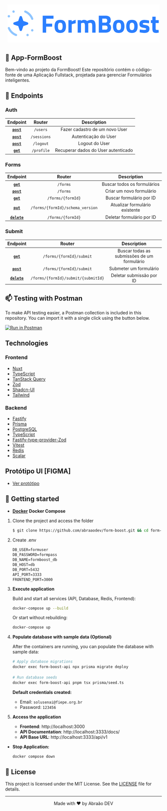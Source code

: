 <h1 align="center">
    <img alt="Capa do Projeto FormBoost" title="FormBoost" src=".github/capa.png" />
</h1>

## 🤝 App-FormBoost

Bem-vindo ao projeto da FormBoost! Este repositório contém o código-fonte de uma Aplicação Fullstack, projetada para gerenciar Formulários inteligentes.


## 🎯 Endpoints

### Auth

|        Endpoint         |               Router               |             Description             |
| :---------------------: | :--------------------------------: | :---------------------------------: |
|    **[`post`](#post)**    |         `/users`          |  Fazer cadastro de um novo User  |
|   **[`post`](#post)**   |          `/sessions`          |    Autenticação do User    |
|    **[`post`](#post)**    | `/logout` |    Logout do User    |
|    **[`get`](#get)**    | `/profile` | Recuperar dados do User autenticado |

### Forms

|        Endpoint         |               Router               |             Description             |
| :---------------------: | :--------------------------------: | :---------------------------------: |
|    **[`get`](#get)**    |         `/forms`          |  Buscar todos os formulários   |
|   **[`post`](#post)**   |          `/forms`          |    Criar um novo formulário    |
|    **[`get`](#get)**    | `/forms/{formId}` |    Buscar formulário por ID    |
|    **[`put`](#put)**    | `/forms/{formId}/schema_version` | Atualizar formulário existente |
| **[`delete`](#delete)** | `/forms/{formId}` |   Deletar formulário por ID    |

### Submit

|        Endpoint         |                        Router                        |                 Description                 |
| :---------------------: | :--------------------------------------------------: | :-----------------------------------------: |
|    **[`get`](#get)**    |      `/forms/{formId}/submit`      | Buscar todas as submissões de um formulário |
|   **[`post`](#post)**   |      `/forms/{formId}/submit`      |    Submeter um formulário   |
| **[`delete`](#delete)** | `/forms/{formId}/submit/{submitId}` |             Deletar submissão por ID            |

## 📫 Testing with Postman

To make API testing easier, a Postman collection is included in this repository. You can import it with a single click using the button below.

[![Run in Postman](https://run.pstmn.io/button.svg)](https://documenter.getpostman.com/view/38248876/2sB3BDHqBv)

## Technologies


### Frontend

- [Nuxt](https://nuxt.com/)
- [TypeScript](https://www.typescriptlang.org/)
- [TanStack Query](https://tanstack.com/query/latest)
- [Zod](https://tanstack.com/query/latest)
- [Shadcn-UI](https://ui.shadcn.com/)
- [Tailwind](https://tailwindcss.com/)

### Backend

- [Fastify](https://fastify.dev/)
- [Prisma](https://www.prisma.io/)
- [PostgreSQL](https://gorm.io/)
- [TypeScript](https://www.typescriptlang.org/)
- [Fastify-type-provider-Zod](https://github.com/turkerdev/fastify-type-provider-zod)
- [Vitest](https://vitest.dev/)
- [Redis](https://redis.io/)
- [Scalar](https://scalar.com/)


## Protótipo UI [FIGMA]
- [Ver protótipo](https://www.figma.com/design/WDONtIkDx456NRIM6pG6Q9/FormBoost?node-id=0-1&t=USYiTsA6e7cgnX94-1)




## 🚀 Getting started

- [**Docker**](https://docs.docker.com/engine/install/) **Docker Compose**

1. Clone the project and access the folder

   ```zsh
   $ git clone https://github.com/abraaodev/form-boost.git && cd form-boost
   ```

2. Create .env

   ```env
   DB_USER=formuser
   DB_PASSWORD=formpass
   DB_NAME=formboost_db
   DB_HOST=db
   DB_PORT=5432
   API_PORT=3333
   FRONTEND_PORT=3000
   ```

3. **Execute application**

   Build and start all services (API, Database, Redis, Frontend):

   ```zsh
   docker-compose up --build
   ```

   Or start without rebuilding:

   ```zsh
   docker-compose up
   ```

4. **Populate database with sample data (Optional)**

   After the containers are running, you can populate the database with sample data:

   ```zsh
   # Apply database migrations
   docker exec form-boost-api npx prisma migrate deploy

   # Run database seeds
   docker exec form-boost-api pnpm tsx prisma/seed.ts
   ```

   **Default credentials created:**
   - Email: `solusenai@fiepe.org.br`
   - Password: `123456`

5. **Access the application**

   - **Frontend**: http://localhost:3000
   - **API Documentation**: http://localhost:3333/docs/
   - **API Base URL**: http://localhost:3333/api/v1

- **Stop Application:**

  ```zsh
  docker compose down
  ```

## 📝 License

This project is licensed under the MIT License. See the [LICENSE](LICENSE.md) file for details.

---

<p align="center">Made with ❤️ by Abraão DEV</p>
